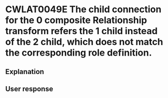 # CWLAT0049E The child connection for the 0 composite Relationship transform refers the 1 child instead of the 2 child, which does not match the corresponding role definition.

## Explanation

## User response